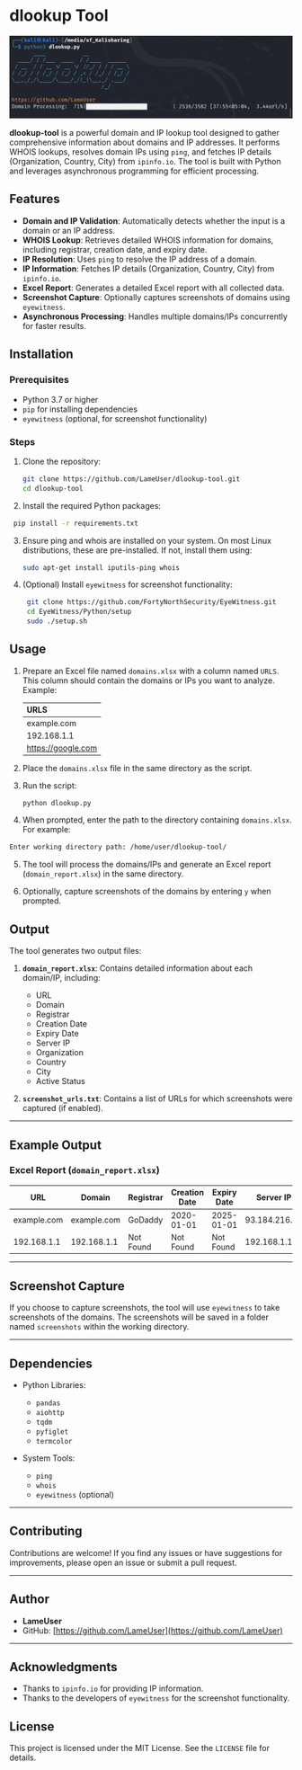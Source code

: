 # dlookup Tool

![dlookup Banner](loadup.png)

**dlookup-tool** is a powerful domain and IP lookup tool designed to gather comprehensive information about domains and IP addresses. It performs WHOIS lookups, resolves domain IPs using `ping`, and fetches IP details (Organization, Country, City) from `ipinfo.io`. The tool is built with Python and leverages asynchronous programming for efficient processing.

## Features

- **Domain and IP Validation**: Automatically detects whether the input is a domain or an IP address.
- **WHOIS Lookup**: Retrieves detailed WHOIS information for domains, including registrar, creation date, and expiry date.
- **IP Resolution**: Uses `ping` to resolve the IP address of a domain.
- **IP Information**: Fetches IP details (Organization, Country, City) from `ipinfo.io`.
- **Excel Report**: Generates a detailed Excel report with all collected data.
- **Screenshot Capture**: Optionally captures screenshots of domains using `eyewitness`.
- **Asynchronous Processing**: Handles multiple domains/IPs concurrently for faster results.

## Installation

### Prerequisites
- Python 3.7 or higher
- `pip` for installing dependencies
- `eyewitness` (optional, for screenshot functionality)

### Steps
1. Clone the repository:
   ```bash
   git clone https://github.com/LameUser/dlookup-tool.git
   cd dlookup-tool
   ```
   
2. Install the required Python packages:
  ```bash
   pip install -r requirements.txt
  ```

3. Ensure ping and whois are installed on your system. On most Linux distributions, these are pre-installed. If not, install them using:
   ```bash
   sudo apt-get install iputils-ping whois
   ```
   
4. (Optional) Install `eyewitness` for screenshot functionality:
   ```bash
    git clone https://github.com/FortyNorthSecurity/EyeWitness.git
    cd EyeWitness/Python/setup
    sudo ./setup.sh
   ```

## Usage

1. Prepare an Excel file named `domains.xlsx` with a column named `URLS`. This column should contain the domains or IPs you want to analyze. Example:

   | URLS               |
   |--------------------|
   | example.com        |
   | 192.168.1.1       |
   | https://google.com |

2. Place the `domains.xlsx` file in the same directory as the script.

3. Run the script:
   ```bash
   python dlookup.py
   ```
   
4. When prompted, enter the path to the directory containing `domains.xlsx`. For example:
  ```bash
  Enter working directory path: /home/user/dlookup-tool/
  ```

5. The tool will process the domains/IPs and generate an Excel report (`domain_report.xlsx`) in the same directory.

6. Optionally, capture screenshots of the domains by entering `y` when prompted.

## Output

The tool generates two output files:
1. **`domain_report.xlsx`**: Contains detailed information about each domain/IP, including:
   - URL
   - Domain
   - Registrar
   - Creation Date
   - Expiry Date
   - Server IP
   - Organization
   - Country
   - City
   - Active Status

2. **`screenshot_urls.txt`**: Contains a list of URLs for which screenshots were captured (if enabled).

---

## Example Output

### Excel Report (`domain_report.xlsx`)

| URL               | Domain       | Registrar     | Creation Date | Expiry Date | Server IP     | Organization       | Country | City          | Active |
|-------------------|--------------|---------------|---------------|-------------|---------------|--------------------|---------|---------------|--------|
| example.com       | example.com  | GoDaddy       | 2020-01-01    | 2025-01-01  | 93.184.216.34 | AS15169 Google LLC | US      | Mountain View | Yes    |
| 192.168.1.1      | 192.168.1.1  | Not Found     | Not Found     | Not Found   | 192.168.1.1   | Unknown            | Unknown | Unknown       | Yes    |

---

## Screenshot Capture

If you choose to capture screenshots, the tool will use `eyewitness` to take screenshots of the domains. The screenshots will be saved in a folder named `screenshots` within the working directory.

---

## Dependencies

- Python Libraries:
  - `pandas`
  - `aiohttp`
  - `tqdm`
  - `pyfiglet`
  - `termcolor`

- System Tools:
  - `ping`
  - `whois`
  - `eyewitness` (optional)

---

## Contributing

Contributions are welcome! If you find any issues or have suggestions for improvements, please open an issue or submit a pull request.

---

## Author

- **LameUser**
- GitHub: [https://github.com/LameUser](https://github.com/LameUser)

---

## Acknowledgments

- Thanks to `ipinfo.io` for providing IP information.
- Thanks to the developers of `eyewitness` for the screenshot functionality.
## License
This project is licensed under the MIT License. See the `LICENSE` file for details.
